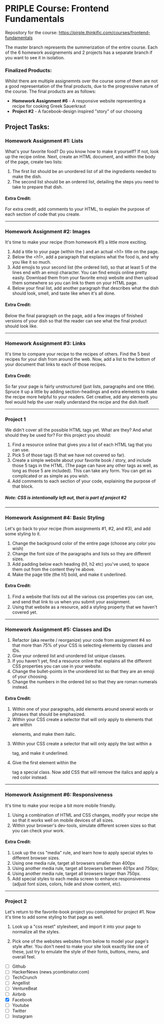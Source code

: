 # PRIPLE Course: Frontend Fundamentals

Repository for the course: https://pirple.thinkific.com/courses/frontend-fundamentals

The master branch represents the summerization of the entire course. Each of the 6 homework assignements and 2 projects has a separate branch if you want to see it in isolation.

### Finalized Products:

Whilst there are multiple assignemnts over the course some of them are not a good representation of the final products, due to the progressive nature of the course. The final products are as follows: 

- **Homework Assignment #6** - A responsive website representing a recipe for cooking Greek Sauerkraut
- **Project #2** - A facebook-design inspired "story" of our choosing

## Project Tasks:

### Homework Assignment #1: Lists

What's your favorite food? Do you know how to make it yourself? If not, look up the recipe online. Next, create an HTML document, and within the body of the page, create two lists:

1. The first list should be an unordered list of all the ingredients needed to make the dish.
2. The second list should be an ordered list, detailing the steps you need to take to prepare that dish.

#### Extra Credit:

For extra credit, add comments to your HTML, to explain the purpose of each section of code that you create.

---

### Homework Assignment #2: Images

It's time to make your recipe (from homework #1) a little more exciting.

1. Add a title to your page (within the <head>) and an actual &lt;h1&gt; title on the page.
2. Below the &lt;h1&gt;, add a paragraph that explains what the food is, and why you like it so much.
3. Add emojis to your second list (the ordered list), so that at least 5 of the lines end with an emoji character. You can find emojis online pretty easily. Download them from your favorite emoji website and then upload them somewhere so you can link to them on your HTML page.
4. Below your final list, add another paragraph that describes what the dish should look, smell, and taste like when it's all done.

#### Extra Credit:

Below the final paragraph on the page, add a few images of finished versions of your dish so that the reader can see what the final product should look like.

---

### Homework Assignment #3: Links

It's time to compare your recipe to the recipes of others. Find the 5 best recipes for your dish from around the web. Now, add a list to the bottom of your document that links to each of those recipes.

#### Extra Credit:

So far your page is fairly unstructured (just lists, paragraphs and one title). Spruce it up a little by adding section-headings and extra elements to make the recipe more helpful to your readers. Get creative, add any elements you feel would help the user really understand the recipe and the dish itself.

---

### Project 1

We didn't cover all the possible HTML tags yet. What are they? And what should they be used for? For this project you should:

1. Find a resource online that gives you a list of each HTML tag that you can use.
2. Pick 5 of those tags (5 that we have not covered so far).
3. Create a simple website about your favorite book / story, and include those 5 tags in the HTML. (The page can have any other tags as well, as long as those 5 are included). This can take any form. You can get as complicated or as simple as you wish.
4. Add comments to each section of your code, explaining the purpose of that block.

##### Note: CSS is intentionally left out, that is part of project #2

---

### Homework Assignment #4: Basic Styling

Let's go back to your recipe (from assignments #1, #2, and #3), and add some styling to it.

1. Change the background color of the entire page (choose any color you wish)
2. Change the font size of the paragraphs and lists so they are different sizes.
3. Add padding below each heading (h1, h2 etc) you've used, to space them out from the content they're above.
4. Make the page title (the h1) bold, and make it underlined.

#### Extra Credit:

1. Find a website that lists out all the various css properties you can use, and send that link to us when you submit your assignment.
2. Using that website as a resource, add a styling property that we haven't covered yet.

---

### Homework Assignment #5: Classes and IDs

1. Refactor (aka rewrite / reorganize) your code from assignment #4 so that more than 75% of your CSS is selecting elements by classes and IDs.
2. Give your ordered list and unordered list unique classes.
3. If you haven't yet, find a resource online that explains all the different CSS properties you can use in your website.
4. Change the bullet-points in the unordered list so that they are an emoji of your choosing.
5. Change the numbers in the ordered list so that they are roman numerals instead.

#### Extra Credit:

1. Within one of your paragraphs, add <span> elements around several words or phrases that should be emphasized.
2. Within your CSS create a selector that will only apply to <span> elements that are within <p> elements, and make them italic.
3. Within your CSS create a selector that will only apply the last <span> within a <p> tag, and make it underlined.
4. Give the first <span> element within the <p> tag a special class. Now add CSS that will remove the italics and apply a red color instead.

---


### Homework Assignment #6: Responsiveness

It's time to make your recipe a bit more mobile friendly.

1. Using a combination of HTML and CSS changes, modify your recipe site so that it works well on mobile devices of all sizes.
2. Within your browser's dev-tools, simulate different screen sizes so that you can check your work.

#### Extra Credit:

1. Look up the css "media" rule, and learn how to apply special styles to different browser sizes.
2. Using one media rule, target all browsers smaller than 400px
3. Using another media rule, target all browsers between 401px and 750px;
4. Using another media rule, target all browsers larger than 750px.
5. Add special styles to each media screen to enhance responsiveness (adjust font sizes, colors, hide and show content, etc).

---

### Project 2

Let's return to the favorite-book project you completed for project #1. Now it's time to add some styling to that page as well.

1. Look up a "css reset" stylesheet, and import it into your page to normalize all the styles.

2. Pick one of the websites websites from below to model your page's style after. You don't need to make your site look exactly like one of these, just try to emulate the style of their fonts, buttons, menu, and overall feel.

-   [ ] Github
-   [ ] HackerNews (news.ycombinator.com)
-   [ ] TechCrunch
-   [ ] Angellist
-   [ ] VentureBeat
-   [ ] Airbnb
-   [x] Facebook
-   [ ] Youtube
-   [ ] Twitter
-   [ ] Instagram
